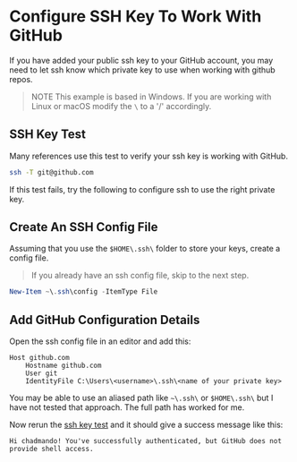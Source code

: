 # Configure SSH Key To Work With GitHub

If you have added your public ssh key to your GitHub account, you may need to let ssh know which private key to use when working with github repos.

> NOTE
> This example is based in Windows.
> If you are working with Linux or macOS modify the `\` to a '/' accordingly.
>

## SSH Key Test

Many references use this test to verify your ssh key is working with GitHub.

```bash
ssh -T git@github.com
```

If this test fails, try the following to configure ssh to use the right private key.

## Create An SSH Config File

Assuming that you use the `$HOME\.ssh\` folder to store your keys, create a config file.

> If you already have an ssh config file, skip to the next step.

```powershell
New-Item ~\.ssh\config -ItemType File
```

## Add GitHub Configuration Details

Open the ssh config file in an editor and add this:

```text
Host github.com
    Hostname github.com
    User git
    IdentityFile C:\Users\<username>\.ssh\<name of your private key>
```

You may be able to use an aliased path like `~\.ssh\` or `$HOME\.ssh\` but I have not tested that approach. 
The full path has worked for me.

Now rerun the [ssh key test](#ssh-key-test) and it should give a success message like this:

```text
Hi chadmando! You've successfully authenticated, but GitHub does not provide shell access.
```